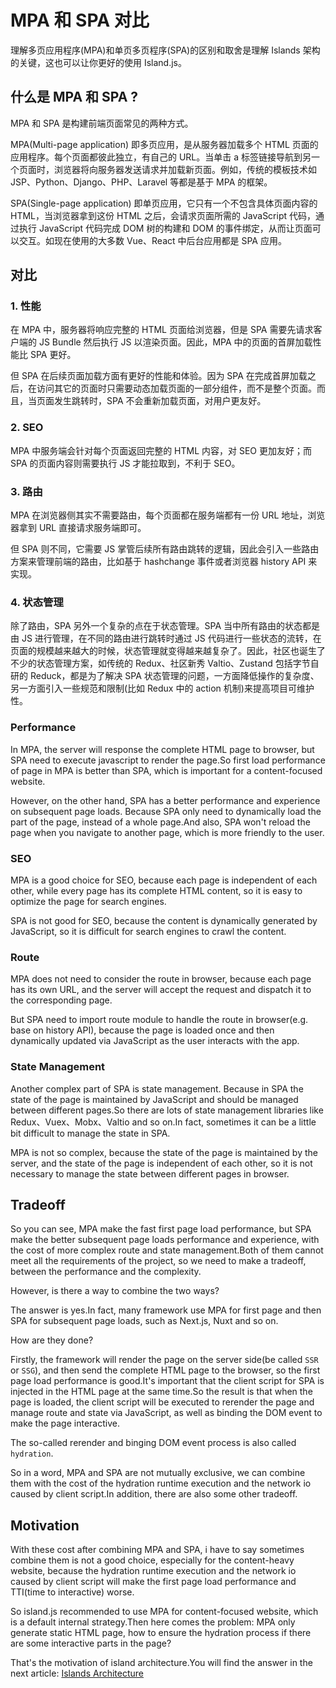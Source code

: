 # MPA 和 SPA 对比

理解多页应用程序(MPA)和单页多页程序(SPA)的区别和取舍是理解 Islands 架构的关键，这也可以让你更好的使用 Island.js。

## 什么是 MPA 和 SPA ?

MPA 和 SPA 是构建前端页面常见的两种方式。

MPA(Multi-page application) 即多页应用，是从服务器加载多个 HTML 页面的应用程序。每个页面都彼此独立，有自己的 URL。当单击 a 标签链接导航到另一个页面时，浏览器将向服务器发送请求并加载新页面。例如，传统的模板技术如 JSP、Python、Django、PHP、Laravel 等都是基于 MPA 的框架。

SPA(Single-page application) 即单页应用，它只有一个不包含具体页面内容的 HTML，当浏览器拿到这份 HTML 之后，会请求页面所需的 JavaScript 代码，通过执行 JavaScript 代码完成 DOM 树的构建和 DOM 的事件绑定，从而让页面可以交互。如现在使用的大多数 Vue、React 中后台应用都是 SPA 应用。

## 对比

### 1. 性能

在 MPA 中，服务器将响应完整的 HTML 页面给浏览器，但是 SPA 需要先请求客户端的 JS Bundle 然后执行 JS 以渲染页面。因此，MPA 中的页面的首屏加载性能比 SPA 更好。

但 SPA 在后续页面加载方面有更好的性能和体验。因为 SPA 在完成首屏加载之后，在访问其它的页面时只需要动态加载页面的一部分组件，而不是整个页面。而且，当页面发生跳转时，SPA 不会重新加载页面，对用户更友好。

### 2. SEO

MPA 中服务端会针对每个页面返回完整的 HTML 内容，对 SEO 更加友好；而 SPA 的页面内容则需要执行 JS 才能拉取到，不利于 SEO。

### 3. 路由

MPA 在浏览器侧其实不需要路由，每个页面都在服务端都有一份 URL 地址，浏览器拿到 URL 直接请求服务端即可。

但 SPA 则不同，它需要 JS 掌管后续所有路由跳转的逻辑，因此会引入一些路由方案来管理前端的路由，比如基于 hashchange 事件或者浏览器 history API 来实现。

### 4. 状态管理

除了路由，SPA 另外一个复杂的点在于状态管理。SPA 当中所有路由的状态都是由 JS 进行管理，在不同的路由进行跳转时通过 JS 代码进行一些状态的流转，在页面的规模越来越大的时候，状态管理就变得越来越复杂了。因此，社区也诞生了不少的状态管理方案，如传统的 Redux、社区新秀 Valtio、Zustand 包括字节自研的 Reduck，都是为了解决 SPA 状态管理的问题，一方面降低操作的复杂度、另一方面引入一些规范和限制(比如 Redux 中的 action 机制)来提高项目可维护性。

### Performance

In MPA, the server will response the complete HTML page to browser, but SPA need to execute javascript to render the page.So first load performance of page in MPA is better than SPA, which is important for a content-focused website.

However, on the other hand, SPA has a better performance and experience on subsequent page loads. Because SPA only need to dynamically load the part of the page, instead of a whole page.And also, SPA won't reload the page when you navigate to another page, which is more friendly to the user.

### SEO

MPA is a good choice for SEO, because each page is independent of each other, while every page has its complete HTML content, so it is easy to optimize the page for search engines.

SPA is not good for SEO, because the content is dynamically generated by JavaScript, so it is difficult for search engines to crawl the content.

### Route

MPA does not need to consider the route in browser, because each page has its own URL, and the server will accept the request and dispatch it to the corresponding page.

But SPA need to import route module to handle the route in browser(e.g. base on history API), because the page is loaded once and then dynamically updated via JavaScript as the user interacts with the app.

### State Management

Another complex part of SPA is state management. Because in SPA the state of the page is maintained by JavaScript and should be managed between different pages.So there are lots of state management libraries like Redux、Vuex、Mobx、Valtio and so on.In fact, sometimes it can be a little bit difficult to manage the state in SPA.

MPA is not so complex, because the state of the page is maintained by the server, and the state of the page is independent of each other, so it is not necessary to manage the state between different pages in browser.

## Tradeoff

So you can see, MPA make the fast first page load performance, but SPA make the better subsequent page loads performance and experience, with the cost of more complex route and state management.Both of them cannot meet all the requirements of the project, so we need to make a tradeoff, between the performance and the complexity.

However, is there a way to combine the two ways?

The answer is yes.In fact, many framework use MPA for first page and then SPA for subsequent page loads, such as Next.js, Nuxt and so on.

How are they done?

Firstly, the framework will render the page on the server side(be called `SSR` or `SSG`), and then send the complete HTML page to the browser, so the first page load performance is good.It's important that the client script for SPA is injected in the HTML page at the same time.So the result is that when the page is loaded, the client script will be executed to rerender the page and manage route and state via JavaScript, as well as binding the DOM event to make the page interactive.

The so-called rerender and binging DOM event process is also called `hydration`.

So in a word, MPA and SPA are not mutually exclusive, we can combine them with the cost of the hydration runtime execution and the network io caused by client script.In addition, there are also some other tradeoff.

## Motivation

With these cost after combining MPA and SPA, i have to say sometimes combine them is not a good choice, especially for the content-heavy website, because the hydration runtime execution and the network io caused by client script will make the first page load performance and TTI(time to interactive) worse.

So island.js recommended to use MPA for content-focused website, which is a default internal strategy.Then here comes the problem: MPA only generate static HTML page, how to ensure the hydration process if there are some interactive parts in the page?

That's the motivation of island architecture.You will find the answer in the next article: [Islands Architecture](/en/guide/islands-arch)
